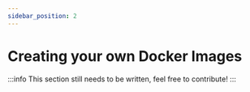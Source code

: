 ```yaml
---
sidebar_position: 2
---
```


# Creating your own Docker Images

:::info
This section still needs to be written, feel free to contribute!
:::